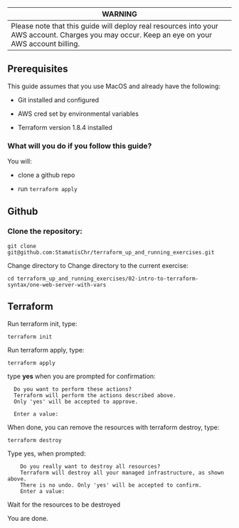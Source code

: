 | WARNING                          | 
|------------------------------------------|
| Please note that this guide will deploy real resources into your AWS account. Charges you may occur.  Keep an eye on your AWS account billing.

## Prerequisites


This guide assumes that you use MacOS and already have the following:

- Git installed and configured 

- AWS cred set by environmental variables

- Terraform version 1.8.4 installed

### What will you do if you follow  this guide?

You will:
- clone a github repo

- run `terraform apply`

## Github

### Clone the repository:

```git clone git@github.com:StamatisChr/terraform_up_and_running_exercises.git```

Change directory to Change directory to the current exercise:

```cd terraform_up_and_running_exercises/02-intro-to-terraform-syntax/one-web-server-with-vars```

## Terraform

Run terraform init, type:

```terraform init```

Run terraform apply, type:

```terraform apply```

type **yes** when you are prompted for confirmation:

```
  Do you want to perform these actions?
  Terraform will perform the actions described above.
  Only 'yes' will be accepted to approve.

  Enter a value:
```



When done, you can remove the resources with terraform destroy, type:

```
terraform destroy
```

Type yes, when prompted:
```
    Do you really want to destroy all resources?
    Terraform will destroy all your managed infrastructure, as shown above.
    There is no undo. Only 'yes' will be accepted to confirm.
    Enter a value: 
```


Wait for the resources to be destroyed


You are done. 

